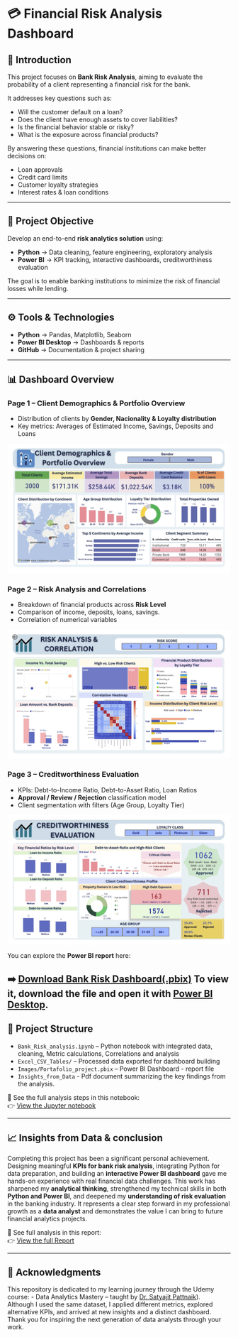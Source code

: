 # 💳 Financial Risk Analysis Dashboard  

## 📌 Introduction  
This project focuses on **Bank Risk Analysis**, aiming to evaluate the probability of a client representing a financial risk for the bank.  

It addresses key questions such as:  
- Will the customer default on a loan?  
- Does the client have enough assets to cover liabilities?  
- Is the financial behavior stable or risky?  
- What is the exposure across financial products?  

By answering these questions, financial institutions can make better decisions on:  
- Loan approvals  
- Credit card limits  
- Customer loyalty strategies  
- Interest rates & loan conditions  

---

## 🎯 Project Objective  
Develop an end-to-end **risk analytics solution** using:  
- **Python** → Data cleaning, feature engineering, exploratory analysis  
- **Power BI** → KPI tracking, interactive dashboards, creditworthiness evaluation  

The goal is to enable banking institutions to minimize the risk of financial losses while lending.  

---

## ⚙️ Tools & Technologies  
- **Python** → Pandas, Matplotlib, Seaborn  
- **Power BI Desktop** → Dashboards & reports  
- **GitHub** → Documentation & project sharing  

---

## 📊 Dashboard Overview   

### Page 1 – Client Demographics & Portfolio Overview  
- Distribution of clients by **Gender, Nacionality & Loyalty distribution**   
- Key metrics: Averages of Estimated Income, Savings, Deposits and Loans

![Dashboard 1](Bank-Risk-Analysis-Dashboard/Images/Portafolio_overview.jpg) 
 
### Page 2 – Risk Analysis and Correlations  
- Breakdown of financial products across **Risk Level**  
- Comparison of income, deposits, loans, savings.
- Correlation of numerical variables
  
![Dashboard 2](Bank-Risk-Analysis-Dashboard/Images/Risk_Analysis_Correlation.jpg)

### Page 3 – Creditworthiness Evaluation  
- KPIs: Debt-to-Income Ratio, Debt-to-Asset Ratio, Loan Ratios  
- **Approval / Review / Rejection** classification model  
- Client segmentation with filters (Age Group, Loyalty Tier)

![Dashboard 3](Bank-Risk-Analysis-Dashboard/Images/Creditworthiness_Evaluation.jpg) 

You can explore the **Power BI report** here:  

➡️ [Download Bank Risk Dashboard(.pbix)](Bank-Risk-Analysis-Dashboard/Report/Risk_Analysis_Dashboard.pbix)
To view it, download the file and open it with [Power BI Desktop](https://powerbi.microsoft.com/desktop/).
---
## 📁 Project Structure
- `Bank_Risk_analysis.ipynb` – Python notebook with integrated data, cleaning, Metric calculations, Correlations and analysis  
- `Excel_CSV_Tables/` – Processed data exported for dashboard building  
- `Images/Portafolio_project.pbix` – Power BI Dashboard - report file
- `Insights_from_Data` - Pdf document summarizing the key findings from the analysis. 
  
📘 See the full analysis steps in this notebook:  
👉 [View the Jupyter notebook](Bank-Risk-Analysis-Dashboard/Notebooks/Bank_Risk_Analysis.ipynb)

---

## 📈 Insights from Data & conclusion
Completing this project has been a significant personal achievement. 
Designing meaningful **KPIs for bank risk analysis**, integrating Python for data preparation, and building an **interactive Power BI dashboard** gave me hands-on experience with real financial data challenges.
This work has sharpened my **analytical thinking**, strengthened my technical skills in both **Python and Power BI**, and deepened my **understanding of risk evaluation** in the banking industry. It represents a clear step forward in my professional growth as a **data analyst** and demonstrates the value I can bring to future financial analytics projects.


📘 See full analysis in this report:  
👉 [View the full Report ](Bank-Risk-Analysis-Dashboard/Report/Risk_Analysis_Report.pdf)

---

## 🙏 Acknowledgments

This repository is dedicated to my learning journey through the Udemy course: - Data Analytics Mastery –  taught by [Dr. Satyajit Pattnaik](https://www.udemy.com/user/zep-research/)).  
Although I used the same dataset, I applied different metrics, explored alternative KPIs, and arrived at new insights and a distinct dashboard.
Thank you for inspiring the next generation of data analysts through your work.

